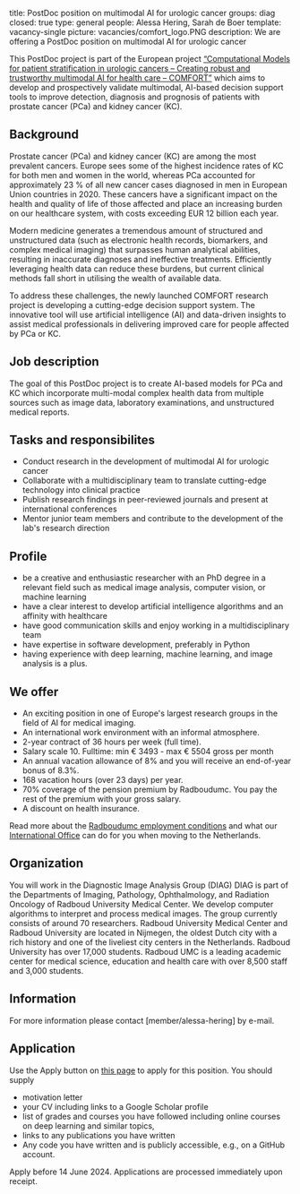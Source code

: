 title: PostDoc position on multimodal AI for urologic cancer
groups: diag
closed: true
type: general 
people: Alessa Hering, Sarah de Boer
template: vacancy-single
picture: vacancies/comfort_logo.PNG
description: We are offering a PostDoc position on multimodal AI for urologic cancer

This PostDoc project is part of the European project [“Computational Models for patient stratification in urologic cancers – Creating robust and trustworthy multimodal AI for health care – COMFORT”](https://www.comfort-ai.eu/) which aims to develop and prospectively validate multimodal, AI-based decision support tools to improve detection, diagnosis and prognosis of patients with prostate cancer (PCa) and kidney cancer (KC).

## Background

Prostate cancer (PCa) and kidney cancer (KC) are among the most prevalent cancers. Europe sees some of the highest incidence rates of KC for both men and women in the world, whereas PCa accounted for approximately 23 % of all new cancer cases diagnosed in men in European Union countries in 2020. These cancers have a significant impact on the health and quality of life of those affected and place an increasing burden on our healthcare system, with costs exceeding EUR 12 billion each year.

Modern medicine generates a tremendous amount of structured and unstructured data (such as electronic health records, biomarkers, and complex medical imaging) that surpasses human analytical abilities, resulting in inaccurate diagnoses and ineffective treatments. Efficiently leveraging health data can reduce these burdens, but current clinical methods fall short in utilising the wealth of available data.

To address these challenges, the newly launched COMFORT research project is developing a cutting-edge decision support system. The innovative tool will use artificial intelligence (AI) and data-driven insights to assist medical professionals in delivering improved care for people affected by PCa or KC.

## Job description
The goal of this PostDoc project is to create AI-based models for PCa and KC which incorporate multi-modal complex health data from multiple sources such as image data, laboratory examinations, and unstructured medical reports.


## Tasks and responsibilites

- Conduct research in the development of multimodal AI for urologic cancer
- Collaborate with a multidisciplinary team to translate cutting-edge technology into clinical practice
- Publish research findings in peer-reviewed journals and present at international conferences
- Mentor junior team members and contribute to the development of the lab's research direction


## Profile
- be a creative and enthusiastic researcher with an PhD degree in a relevant field such as medical image analysis, computer vision, or machine learning
- have a clear interest to develop artificial intelligence algorithms and an affinity with healthcare 
- have good communication skills and enjoy working in a multidisciplinary team
- have expertise in software development, preferably in Python
- having experience with deep learning, machine learning, and image analysis is a plus.

## We offer
- An exciting position in one of Europe's largest research groups in the field of AI for medical imaging.
- An international work environment with an informal atmosphere.
- 2-year contract of 36 hours per week (full time).
- Salary scale 10. Fulltime: min € 3493 - max € 5504 gross per month
- An annual vacation allowance of 8% and you will receive an end-of-year bonus of 8.3%.
- 168 vacation hours (over 23 days) per year.
- 70% coverage of the pension premium by Radboudumc. You pay the rest of the premium with your gross salary.
- A discount on health insurance.

Read more about the [Radboudumc employment conditions](https://www.radboudumc.nl/en/working-at/what-do-we-offer/terms-and-conditions) and what our [International Office](https://www.radboudumc.nl/en/working-at/international-office) can do for you when moving to the Netherlands.

## Organization
You will work in the Diagnostic Image Analysis Group (DIAG) DIAG is part of the Departments of Imaging, Pathology, Ophthalmology, and Radiation Oncology of Radboud University Medical Center. We develop computer algorithms to interpret and process medical images. The group currently consists of around 70 researchers. Radboud University Medical Center and Radboud University are located in Nijmegen, the oldest Dutch city with a rich history and one of the liveliest city centers in the Netherlands. Radboud University has over 17,000 students. Radboud UMC is a leading academic center for medical science, education and health care with over 8,500 staff and 3,000 students.

## Information
For more information please contact [member/alessa-hering] by e-mail.

## Application
Use the Apply button on [this page](https://www.radboudumc.nl/en/vacancies/143282-postdoc-multimodal-ai-for-urologic-cancer) to apply for this position. You should supply
- motivation letter
- your CV including links to a Google Scholar profile 
- list of grades and courses you have followed including online courses on deep learning and similar topics, 
- links to any publications you have written
- Any code you have written and is publicly accessible, e.g., on a GitHub account.


Apply before 14 June 2024. Applications are processed immediately upon receipt. 
